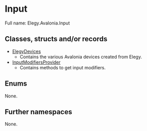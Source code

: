 ﻿
# Input

Full name: Elegy.Avalonia.Input

## Classes, structs and/or records

* [ElegyDevices](ElegyDevices.md)
  * Contains the various Avalonia devices created from Elegy. 
* [InputModifiersProvider](InputModifiersProvider.md)
  * Contains methods to get input modifiers. 

## Enums

None.

## Further namespaces

None.

